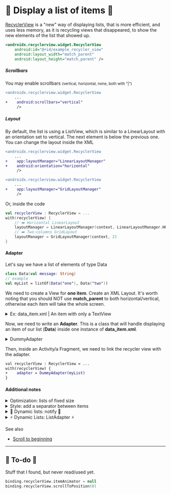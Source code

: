 # 🚃 Display a list of items 🚃

<div class="row row-cols-lg-2"><div>

[RecyclerView](https://developer.android.com/develop/ui/views/layout/recyclerview) is a "new" way of displaying lists, that is more efficient, and uses less memory, as it is recycling views that disappeared, to show the new elements of the list that showed up.

```xml
<androidx.recyclerview.widget.RecyclerView
    android:id="@+id/example_recycler_view"
    android:layout_width="match_parent"
    android:layout_height="match_parent" />
```

##### Scrollbars

You may enable scrollbars <small>(vertical, horizontal, none, both with "|")</small>

```diff
<androidx.recyclerview.widget.RecyclerView
    ...
+    android:scrollbars="vertical"
     />
```

##### Layout

By default, the list is using a ListView, which is similar to a LinearLayout with an orientation set to vertical. The next element is below the previous one. You can change the layout inside the XML

```diff
<androidx.recyclerview.widget.RecyclerView
    ...
+    app:layoutManager="LinearLayoutManager"
+    android:orientation="horizontal"
     />
```

```diff
<androidx.recyclerview.widget.RecyclerView
    ...
+    app:layoutManager="GridLayoutManager"
     />
```

Or, inside the code

```kotlin
val recyclerView : RecyclerView = ...
with(recyclerView) {
    // ➡️ Horizontal LinearLayout
    layoutManager = LinearLayoutManager(context, LinearLayoutManager.HORIZONTAL, false)
    // ➡️ Two-columns GridLayout
    layoutManager = GridLayoutManager(context, 2)
}
```
</div><div>

#### Adapter

Let's say we have a list of elements of type Data

```kotlin
class Data(val message: String)
// example
val myList = listOf(Data("one"), Data("two"))
```

We need to create a View for **one item**. Create an XML Layout. It's worth noting that you should NOT use **match_parent** to both horizontal/vertical, otherwise each item will take the whole screen.

<details class="details-e">
<summary>Ex: data_item.xml | An item with only a TextView</summary>

```
<?xml version="1.0" encoding="utf-8"?>
<!-- ➡️ There is only one item, so we use a FrameLayout -->
<FrameLayout xmlns:android="http://schemas.android.com/apk/res/android"
    android:layout_width="wrap_content"
    android:layout_height="wrap_content">

    <!-- ➡️ Don't forget to give an Id to your TextView -->
    <TextView
        android:id="@+id/message"
        android:layout_width="wrap_content"
        android:layout_height="wrap_content"
        />

</FrameLayout>
```
</details>

Now, we need to write an **Adapter**. This is a class that will handle displaying an item of our list (**Data**) inside one instance of **data_item.xml**.

<details class="details-e">
<summary>DummyAdapter</summary>

```kotlin
class DummyAdapter(private val items: List<Data>) : RecyclerView.Adapter<DummyAdapter.ViewHolder>() {
    // ➡️ The function bind takes "data", and fills our Item
    class ViewHolder(view: View) : RecyclerView.ViewHolder(view) {
        private val messageView = view.findViewById<TextView>(R.id.message)

        fun bind(data: Data) {
            messageView.text = data.message
        }
    }

    // ➡️ We are linking data_item.xml here
    override fun onCreateViewHolder(parent: ViewGroup, viewType: Int): ViewHolder {
        return ViewHolder(LayoutInflater.from(parent.context).inflate(R.layout.data_item, parent, false))
    }

    override fun onBindViewHolder(holder: ViewHolder, position: Int) {
        holder.bind(items[position])
    }

    override fun getItemCount(): Int {
        return items.size
    }
}
```
</details>

Then, inside an Activity/a Fragment, we need to link the recycler view with the adapter.

```diff
val recyclerView : RecyclerView = ...
with(recyclerView) {
+    adapter = DummyAdapter(myList)
}
```

#### Additional notes

<p></p>

<details class="details-e">
<summary>Optimization: lists of fixed size</summary>

```diff
val recyclerView : RecyclerView = ...
with(recyclerView) {
+    setHasFixedSize(true)
}
```
</details>

<details class="details-e">
<summary>Style: add a separator between items</summary>

```diff
val recyclerView : RecyclerView = ...
with(recyclerView) {
+    addItemDecoration(DividerItemDecoration(context, DividerItemDecoration.HORIZONTAL))
}
```
</details>

<details class="details-e">
<summary>🤔 Dynamic lists: notify 🤔</summary>

The example is using a static unchangeable list. The easy+bad patch would be to rely on **notifyDataSetChanged** which means we are updating the whole view, for a potentially minor change.

```diff
-class DummyAdapter(private val items: List<Data>) : RecyclerView.Adapter<DummyAdapter.ViewHolder>() {
+class DummyAdapter(private var items: List<Data>) : RecyclerView.Adapter<DummyAdapter.ViewHolder>() {

+    fun updateList(newItems: List<Data>) {
+        items = newItems
+        notifyDataSetChanged()
+    }
}
```

You can improve the code above, only update one index, and use a variant of **notify** such as `notifyItemInserted(position)`. Or, you can use LiveData (inside a ViewModel) and a ListAdapter.
</details>

<details class="details-e">
<summary>⚡ Dynamic Lists: ListAdapter ⚡</summary>

We need to add a method to compute the difference between two values.

```kotlin
data class Data(val message: String) {
    companion object DataDiff : DiffUtil.ItemCallback<Data>() {
        override fun areItemsTheSame(oldItem: Data, newItem: Data): Boolean {
            /* you should do something appropriate */
            return oldItem == newItem ||
                    oldItem.message == newItem.message
        }

        override fun areContentsTheSame(oldItem: Data, newItem: Data): Boolean {
            /* check every attribute that may have changed */
            return oldItem.message == newItem.message
        }
    }
}
```

Then, we replace our Adapter with a ListAdapter.

```diff
-class DummyAdapter(private val items: List<Data>) : RecyclerView.Adapter<DummyAdapter.ViewHolder>() {
+class DummyAdapter(private val items: LiveData<List<Data>>) : ListAdapter<Data, DummyAdapter.ViewHolder>(Data) {
        private val messageView = view.findViewById<TextView>(R.id.message)

        fun bind(data: Data) {
            messageView.text = data.message
        }
    }

    override fun onCreateViewHolder(parent: ViewGroup, viewType: Int): ViewHolder {
        return ViewHolder(LayoutInflater.from(parent.context).inflate(R.layout.data_item, parent, false))
    }

    override fun onBindViewHolder(holder: ViewHolder, position: Int) {
-        holder.bind(items[position])
+        holder.bind(items.value!![position])
    }

    override fun getItemCount(): Int {
-        return items.size
+        return items.value?.size ?: 0
    }
}
```

Then, you can use the code below to update the recycler view when the list is updated. The ListAdapter will compute changes in a **background thread**, and **only update what changed**.

```kotlin
viewModel.myList.observe(this) {
  with(binding.recyclerView.adapter as DummyAdapter) {
    submitList(it)
  }
}
```

⚠️ It's worth noting that this is only working because `items` inside our ListAdapter is a LiveData. If it was a normal list, we would have to re-assign the attribute as we did with **notify**.
</details>

See also

* [Scroll to beginning](https://stackoverflow.com/questions/53248736/listadapter-submitlist-how-to-scroll-to-beginning)
</div></div>

<hr class="sep-both">

## 👻 To-do 👻

Stuff that I found, but never read/used yet.

<div class="row row-cols-lg-2"><div>

```kotlin
binding.recyclerView.itemAnimator = null
binding.recyclerView.scrollToPosition(0)
```
</div><div>


</div></div>